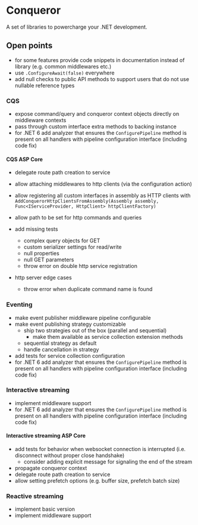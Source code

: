 # Conqueror

A set of libraries to powercharge your .NET development.

## Open points

- for some features provide code snippets in documentation instead of library (e.g. common middlewares etc.)
- use `.ConfigureAwait(false)` everywhere
- add null checks to public API methods to support users that do not use nullable reference types

### CQS

- expose command/query and conqueror context objects directly on middleware contexts
- pass through custom interface extra methods to backing instance
- for .NET 6 add analyzer that ensures the `ConfigurePipeline` method is present on all handlers with pipeline configuration interface (including code fix)

#### CQS ASP Core

- delegate route path creation to service
- allow attaching middlewares to http clients (via the configuration action)
- allow registering all custom interfaces in assembly as HTTP clients with `AddConquerorHttpClientsFromAssembly(Assembly assembly, Func<IServiceProvider, HttpClient> httpClientFactory)`
- allow path to be set for http commands and queries

- add missing tests
  - complex query objects for GET
  - custom serializer settings for read/write
  - null properties
  - null GET parameters
  - throw error on double http service registration

- http server edge cases
  - throw error when duplicate command name is found

### Eventing

- make event publisher middleware pipeline configurable
- make event publishing strategy customizable
  - ship two strategies out of the box (parallel and sequential)
    - make them available as service collection extension methods
  - sequential strategy as default
  - handle cancellation in strategy
- add tests for service collection configuration
- for .NET 6 add analyzer that ensures the `ConfigurePipeline` method is present on all handlers with pipeline configuration interface (including code fix)

### Interactive streaming

- implement middleware support
- for .NET 6 add analyzer that ensures the `ConfigurePipeline` method is present on all handlers with pipeline configuration interface (including code fix)

#### Interactive streaming ASP Core

- add tests for behavior when websocket connection is interrupted (i.e. disconnect without proper close handshake)
  - consider adding explicit message for signaling the end of the stream
- propagate conqueror context
- delegate route path creation to service
- allow setting prefetch options (e.g. buffer size, prefetch batch size)

### Reactive streaming

- implement basic version
- implement middleware support
